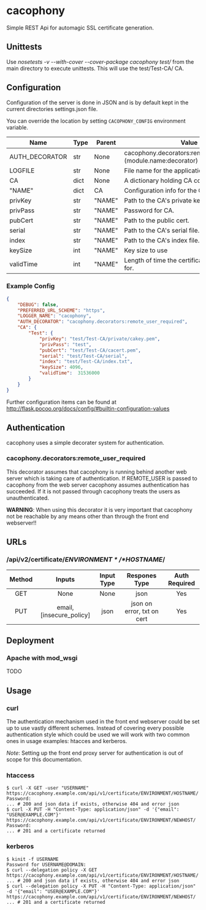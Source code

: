 # cacophony
Simple REST Api for automagic SSL certificate generation.


## Unittests
Use *nosetests -v --with-cover --cover-package cacophony test/* from the main directory to execute unittests. This will use the test/Test-CA/ CA.

## Configuration
Configuration of the server is done in JSON and is by default kept in the current directories settings.json file.

You can override the location by setting `CACOPHONY_CONFIG` environment variable.

| Name            | Type | Parent | Value                                                               |
|-----------------|------|--------|---------------------------------------------------------------------|
| AUTH\_DECORATOR | str  | None   | cacophony.decorators:remote\_user\_required (module.name:decorator) |
| LOGFILE         | str  | None   | File name for the application level log                             |
| CA              | dict | None   | A dictionary holding CA configuration data                          |
| "NAME"          | dict | CA     | Configuration info for the CA called "NAME"                         |
| privKey         | str  | "NAME" | Path to the CA's private key.                                       |
| privPass        | str  | "NAME" | Password for CA.                                                    |
| pubCert         | str  | "NAME" | Path to the public cert.                                            |
| serial          | str  | "NAME" | Path to the CA's serial file.                                       |
| index           | str  | "NAME" | Path to the CA's index file.                                        |
| keySize         | int  | "NAME" | Key size to use                                                     |
| validTime       | int  | "NAME" | Length of time the certificates will be valid for.                  |


### Example Config
```json
{
    "DEBUG": false,
    "PREFERRED_URL_SCHEME": "https",
    "LOGGER_NAME": "cacophony",
    "AUTH_DECORATOR": "cacophony.decorators:remote_user_required",
    "CA": {        
        "Test": { 
            "privKey": "test/Test-CA/private/cakey.pem",
            "privPass": "test",
            "pubCert": "test/Test-CA/cacert.pem",
            "serial": "test/Test-CA/serial",
            "index": "test/Test-CA/index.txt",
            "keySize": 4096,
            "validTime":  31536000
        }
    }
}
```

Further configuration items can be found at http://flask.pocoo.org/docs/config/#builtin-configuration-values

## Authentication
cacophony uses a simple decorater system for authentication.

### cacophony.decorators:remote\_user\_required
This decorator assumes that cacophony is running behind another web server which is taking care of authentication. If REMOTE\_USER is passed to cacophony from the web server cacophony assumes authentication has succeeded. If it is not passed through cacophony treats the users as unauthenticated.

**WARNING**: When using this decorator it is very important that cacophony not be reachable by any means other than through the front end webserver!!


## URLs
### /api/v2/certificate/*$ENVIRONMENT*/*$HOSTNAME*/
| Method | Inputs                    | Input Type | Respones Type              | Auth Required |
| :----: | :-----------------------: | :--------: | :------------------------: | :-----------: |
| GET    | None                      | None       | json                       | Yes           |
| PUT    | email,[insecure\_policy]  | json       | json on error, txt on cert | Yes           |


## Deployment

### Apache with mod\_wsgi
TODO


## Usage

### curl
The authentication mechanism used in the front end webserver could be set up to use vastly different schemes. Instead of covering every possible authentication style which could be used we will work with two common ones in usage examples: htacces and kerberos.

*Note*: Setting up the front end proxy server for authentication is out of scope for this documentation.

### htaccess
```
$ curl -X GET -user "USERNAME" https://cacophony.example.com/api/v1/certificate/ENVIRONMENT/HOSTNAME/
Password:
... # 200 and json data if exists, otherwise 404 and error json
$ curl -X PUT -H "Content-Type: application/json" -d '{"email": "USER@EXAMPLE.COM"}' https://cacophony.example.com/api/v1/certificate/ENVIRONMENT/NEWHOST/
Password:
... # 201 and a certificate returned
```

### kerberos
```
$ kinit -f USERNAME
Password for USERNAME@DOMAIN:
$ curl --delegation policy -X GET https://cacophony.example.com/api/v1/certificate/ENVIRONMENT/HOSTNAME/
... # 200 and json data if exists, otherwise 404 and error json
$ curl --delegation policy -X PUT -H "Content-Type: application/json" -d '{"email": "USER@EXAMPLE.COM"}' https://cacophony.example.com/api/v1/certificate/ENVIRONMENT/NEWHOST/
... # 201 and a certificate returned
```

